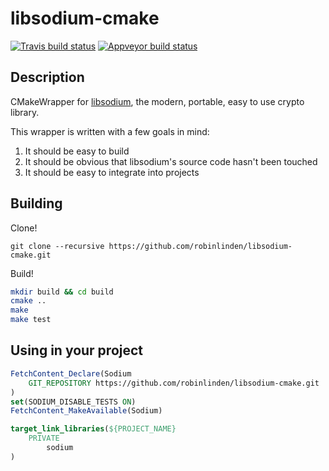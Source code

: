 # libsodium-cmake

[![Travis build status](https://travis-ci.com/robinlinden/libsodium-cmake.svg?branch=master)](https://travis-ci.com/robinlinden/libsodium-cmake)
[![Appveyor build status](https://ci.appveyor.com/api/projects/status/ra7l1pmh1viiss6k/branch/master?svg=true)](https://ci.appveyor.com/project/robinlinden/libsodium-cmake/branch/master)

## Description

CMakeWrapper for [libsodium](https://github.com/jedisct1/libsodium), the modern, portable, easy to use crypto library.

This wrapper is written with a few goals in mind:
1. It should be easy to build
1. It should be obvious that libsodium's source code hasn't been touched
1. It should be easy to integrate into projects

## Building

Clone!

`git clone --recursive https://github.com/robinlinden/libsodium-cmake.git`

Build!

```sh
mkdir build && cd build
cmake ..
make
make test
```

## Using in your project

```cmake
FetchContent_Declare(Sodium
    GIT_REPOSITORY https://github.com/robinlinden/libsodium-cmake.git
)
set(SODIUM_DISABLE_TESTS ON)
FetchContent_MakeAvailable(Sodium)

target_link_libraries(${PROJECT_NAME}
    PRIVATE
        sodium
)
```
